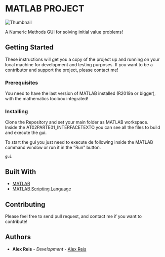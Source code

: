 # MATLAB PROJECT

![Thumbnail](thumbnail.png)

A Numeric Methods GUI for solving initial value problems!

## Getting Started

These instructions will get you a copy of the project up and running on your local machine for development and testing purposes.
If you want to be a contributor and support the project, please contact me!

### Prerequisites

You need to have the last version of MATLAB installed (R2019a or bigger), with the mathematics toolbox integrated!

### Installing

Clone the Repository and set your main folder as MATLAB workspace.
Inside the AT02PARTE01_INTERFACETEXTO you can see all the files to build and execute the gui.

To start the gui you just need to execute de following inside the MATLAB command window or run it in the "Run" button.

```
gui
```

## Built With

- [MATLAB](https://www.mathworks.com/products/matlab.html)
- [MATLAB Scripting Language](https://www.mathworks.com/help/matlab/)

## Contributing

Please feel free to send pull request, and contact me if you want to contribute!

## Authors

- **Alex Reis** - _Development_ - [Alex Reis](https://github.com/adevr)

